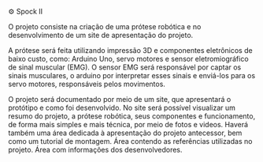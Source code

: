 ⚙️ Spock II 

O projeto consiste na criação de uma prótese robótica e no desenvolvimento de um site de apresentação do projeto.

A prótese será feita utilizando impressão 3D e componentes eletrônicos de baixo custo, como: Arduino Uno, servo motores e sensor eletromiográfico de sinal muscular (EMG). 
O sensor EMG será responsável por captar os sinais musculares, o arduino por interpretar esses sinais e enviá-los para os servo motores, responsáveis pelos movimentos.

O projeto será documentado por meio de um site, que apresentará o protótipo e como foi desenvolvido.
No site será possível visualizar um resumo do projeto, a prótese robótica, seus componentes e funcionamento, de forma mais simples e mais técnica, por meio de fotos e videos.
Haverá também uma área dedicada à apresentação do projeto antecessor, bem como um tutorial de montagem. Área contendo as referências utilizadas no projeto. Área com informações dos desenvolvedores.

